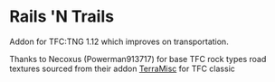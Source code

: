 # Rails 'N Trails

Addon for TFC:TNG 1.12 which improves on transportation.

Thanks to Necoxus (Powerman913717) for base TFC rock types road textures sourced from their addon [TerraMisc](https://github.com/Powerman913717/TerraMisc) for TFC classic
